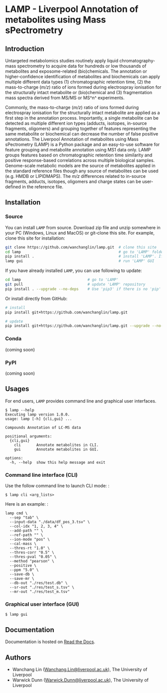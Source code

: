 # LAMP - Liverpool Annotation of metabolites using Mass sPectrometry

## Introduction

Untargeted metabolomics studies routinely apply liquid chromatography-mass
spectrometry to acquire data for hundreds or low thousands of metabolites
and exposome-related (bio)chemicals. The annotation or higher-confidence
identification of metabolites and biochemicals can apply multiple different
data types (1) chromatographic retention time, (2) the mass-to-charge
(*m/z*) ratio of ions formed during electrospray ionisation for the
structurally intact metabolite or (bio)chemical and (3) fragmentation mass
spectra derived from MS/MS or MS^n^ experiments.

Commonly, the mass-to-charge (*m/z*) ratio of ions formed during
electrospray ionisation for the structurally intact metabolite are applied
as a first step in the annotation process. Importantly, a single metabolite
can be detected as multiple different ion types (adducts, isotopes,
in-source fragments, oligomers) and grouping together of features
representing the same metabolite or biochemical can decrease the number of
false positive annotations. The Liverpool Annotation of metabolites using
Mass sPectrometry (LAMP) is a Python package and an easy-to-use software for
feature grouping and metabolite annotation using MS1 data only. LAMP groups
features based on chromatographic retention time similarity and positive
response-based correlations across multiple biological samples. Genome-scale
metabolic models are the source of metabolites applied in the standard
reference files though any source of metabolites can be used (e.g. HMDB or
LIPIDMAPS). The *m/z* differences related to in-source fragments, adducts,
isotopes, oligomers and charge states can be user-defined in the reference
file.

## Installation

### Source

You can install `LAMP` from source. Download zip file and unzip somewhere in
your PC (Windows, Linux and MacOS) or git-clone this site. For example,
clone this site for installation:

```bash
git clone https://github.com/wanchanglin/lamp.git  # clone this site
cd lamp                                            # go to 'LAMP' folder
pip install .                                      # install 'LAMP'. If no 'pip', try 'pip3'
lamp gui                                           # run 'LAMP' GUI
```

If you have already installed `LAMP`, you can use following to update:

```bash
cd lamp                              # go to 'LAMP'
git pull                             # update 'LAMP' repository
pip install . --upgrade --no-deps    # Use 'pip3' if there is no 'pip'
```

Or install directly from GitHub: 

```bash
# install
pip install git+https://github.com/wanchanglin/lamp.git

# update
pip install git+https://github.com/wanchanglin/lamp.git --upgrade --no-deps --force-reinstall
```


### Conda

(coming soon)

### PyPI

(coming soon)

## Usages

For end users, `LAMP` provides command line and graphical user interfaces.

    $ lamp --help
    Executing lamp version 1.0.0.
    usage: lamp [-h] {cli,gui} ...

    Compounds Annotation of LC-MS data

    positional arguments:
      {cli,gui}
        cli       Annotate metabolites in CLI.
        gui       Annotate metabolites in GUI.

    options:
      -h, --help  show this help message and exit

### Command line interface (CLI)

Use the follow command line to launch CLI mode: :

    $ lamp cli <arg_lists>

Here is an example: :

    lamp cmd \
      --sep "tab" \
      --input-data "./data/df_pos_3.tsv" \
      --col-idx "1, 2, 3, 4" \
      --add-path "" \
      --ref-path "" \
      --ion-mode "pos" \
      --cal-mass \
      --thres-rt "1.0" \
      --thres-corr "0.5" \
      --thres-pval "0.05" \
      --method "pearson" \
      --positive \
      --ppm "5.0" \
      --save-db \
      --save-mr \
      --db-out "./res/test.db" \
      --sr-out "./res/test_s.tsv" \
      --mr-out "./res/test_m.tsv"

### Graphical user interface (GUI)

    $ lamp gui

## Documentation

Documentation is hosted on [Read the Docs](https://lamp-liverpool-annotation-of-metabolite-using-mass-spectrometry.readthedocs.io/en/latest/).

## Authors

- Wanchang Lin (<Wanchang.Lin@liverpool.ac.uk>), The University of Liverpool
- Warwick Dunn (<Warwick.Dunn@liverpool.ac.uk>), The University of Liverpool
